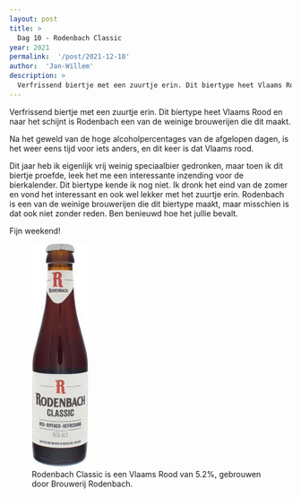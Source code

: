 ```yaml
---
layout: post
title: >
  Dag 10 - Rodenbach Classic
year: 2021
permalink:  '/post/2021-12-10'
author:  'Jan-Willem'
description: >
  Verfrissend biertje met een zuurtje erin. Dit biertype heet Vlaams Rood en naar het schijnt is Rodenbach een van de weinige brouwerijen die dit maakt.
---
```

<p class='intro'><span class='dropcap'>V</span>erfrissend biertje met een zuurtje erin. Dit biertype heet Vlaams Rood en naar het schijnt is Rodenbach een van de weinige brouwerijen die dit maakt.</p>

Na het geweld van de hoge alcoholpercentages van de afgelopen dagen,  is het  weer eens tijd voor iets anders, en dit keer is dat Vlaams rood.

Dit jaar heb ik eigenlijk vrij weinig speciaalbier gedronken, maar toen ik dit biertje proefde, leek het me een interessante inzending voor de bierkalender. Dit biertype kende ik nog  niet. Ik dronk het eind van de zomer en vond het interessant en ook wel lekker met het zuurtje erin. Rodenbach is een van de weinige brouwerijen die dit biertype maakt, maar misschien is dat ook niet zonder reden. Ben benieuwd hoe het jullie bevalt.

Fijn weekend!

<figure><img src='/assets/img/beer_2021-12-10.jpg' alt=''/> <figcaption>Rodenbach Classic is een Vlaams Rood van 5.2%, gebrouwen door Brouwerij Rodenbach.</figcaption></figure>

